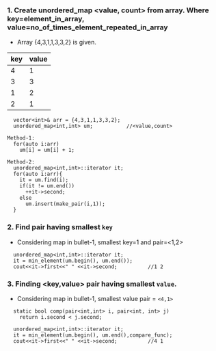 ### 1. Create unordered_map <value, count> from array. Where key=element_in_array, value=no_of_times_element_repeated_in_array
  - Array {4,3,1,1,3,3,2} is given.

| key | value |
| --- | --- |
| 4 | 1 |
| 3 | 3 |
| 1 | 2 |
| 2 | 1 |

```
  vector<int>& arr = {4,3,1,1,3,3,2};
  unordered_map<int,int> um;           //<value,count>
  
Method-1:
  for(auto i:arr)
    um[i] = um[i] + 1;
  
Method-2:  
  unordered_map<int,int>::iterator it;
  for(auto i:arr){
    it = um.find(i);
    if(it != um.end())
      ++it->second;
    else
      um.insert(make_pair(i,1));
  }
```

### 2. Find pair having smallest `key`
  - Considering map in bullet-1, smallest key=1 and pair=<1,2>
```
  unordered_map<int,int>::iterator it;
  it = min_element(um.begin(), um.end());
  cout<<it->first<<" " <<it->second;          //1 2
```

### 3. Finding <key,value> pair having smallest `value`.
  - Considering map in bullet-1, smallest value pair = `<4,1>`
```
  static bool comp(pair<int,int> i, pair<int, int> j)
    return i.second < j.second;

  unordered_map<int,int>::iterator it;
  it = min_element(um.begin(), um.end(),compare_func);
  cout<<it->first<<" " <<it->second;          //4 1
```
